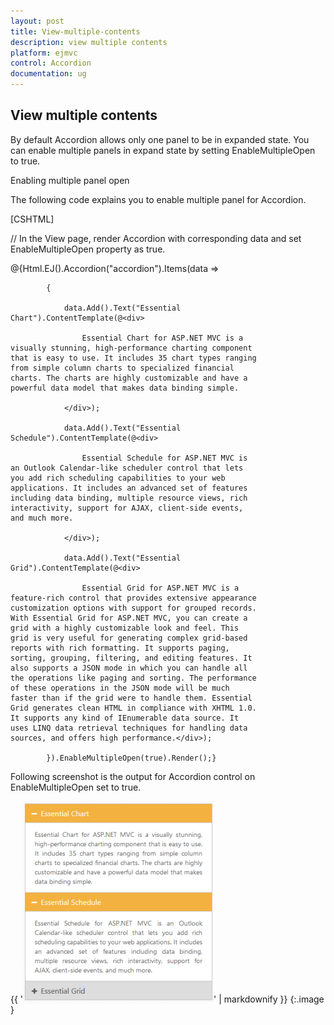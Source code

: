 ```yaml
---
layout: post
title: View-multiple-contents
description: view multiple contents
platform: ejmvc
control: Accordion 
documentation: ug
---
```


## View multiple contents

By default Accordion allows only one panel to be in expanded state. You can enable multiple panels in expand state by setting EnableMultipleOpen to true.

Enabling multiple panel open

The following code explains you to enable multiple panel for Accordion.



[CSHTML]

// In the View page, render Accordion with corresponding data and set EnableMultipleOpen property as true.



<div style="width: 400px">

@{Html.EJ().Accordion("accordion").Items(data =>

            {

                data.Add().Text("Essential Chart").ContentTemplate(@<div>

                    Essential Chart for ASP.NET MVC is a visually stunning, high-performance charting component that is easy to use. It includes 35 chart types ranging from simple column charts to specialized financial charts. The charts are highly customizable and have a powerful data model that makes data binding simple.

                </div>);

                data.Add().Text("Essential Schedule").ContentTemplate(@<div>

                    Essential Schedule for ASP.NET MVC is an Outlook Calendar-like scheduler control that lets you add rich scheduling capabilities to your web applications. It includes an advanced set of features including data binding, multiple resource views, rich interactivity, support for AJAX, client-side events, and much more.

                </div>);

                data.Add().Text("Essential Grid").ContentTemplate(@<div>

                    Essential Grid for ASP.NET MVC is a feature-rich control that provides extensive appearance customization options with support for grouped records. With Essential Grid for ASP.NET MVC, you can create a grid with a highly customizable look and feel. This grid is very useful for generating complex grid-based reports with rich formatting. It supports paging, sorting, grouping, filtering, and editing features. It also supports a JSON mode in which you can handle all the operations like paging and sorting. The performance of these operations in the JSON mode will be much faster than if the grid were to handle them. Essential Grid generates clean HTML in compliance with XHTML 1.0. It supports any kind of IEnumerable data source. It uses LINQ data retrieval techniques for handling data sources, and offers high performance.</div>);

            }).EnableMultipleOpen(true).Render();}

</div>



Following screenshot is the output for Accordion control on EnableMultipleOpen set to true.


{{ '![](View-multiple-contents_images/View-multiple-contents_img1.png)' | markdownify }}
{:.image }





